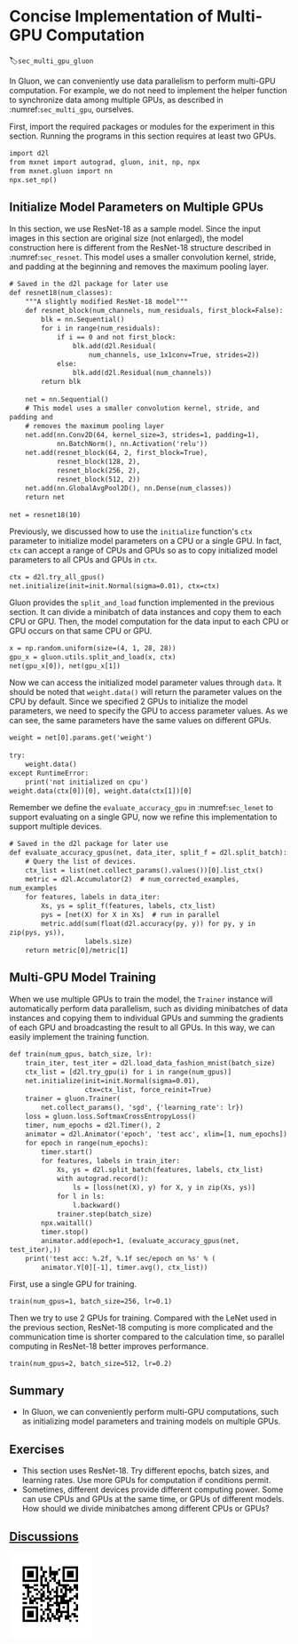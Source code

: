 # Concise Implementation of Multi-GPU Computation
:label:`sec_multi_gpu_gluon`

In Gluon, we can conveniently use data parallelism to perform multi-GPU
computation. For example, we do not need to implement the helper function to
synchronize data among multiple GPUs, as described in
:numref:`sec_multi_gpu`, ourselves.

First, import the required packages or modules for the experiment in this section. Running the programs in this section requires at least two GPUs.

```{.python .input  n=1}
import d2l
from mxnet import autograd, gluon, init, np, npx
from mxnet.gluon import nn
npx.set_np()
```

## Initialize Model Parameters on Multiple GPUs

In this section, we use ResNet-18 as a sample model. Since the input images in
this section are original size (not enlarged), the model construction here is
different from the ResNet-18 structure described in :numref:`sec_resnet`. This
model uses a smaller convolution kernel, stride, and padding at the beginning
and removes the maximum pooling layer.

```{.python .input  n=2}
# Saved in the d2l package for later use
def resnet18(num_classes):
    """A slightly modified ResNet-18 model"""
    def resnet_block(num_channels, num_residuals, first_block=False):
        blk = nn.Sequential()
        for i in range(num_residuals):
            if i == 0 and not first_block:
                blk.add(d2l.Residual(
                    num_channels, use_1x1conv=True, strides=2))
            else:
                blk.add(d2l.Residual(num_channels))
        return blk

    net = nn.Sequential()
    # This model uses a smaller convolution kernel, stride, and padding and
    # removes the maximum pooling layer
    net.add(nn.Conv2D(64, kernel_size=3, strides=1, padding=1),
            nn.BatchNorm(), nn.Activation('relu'))
    net.add(resnet_block(64, 2, first_block=True),
            resnet_block(128, 2),
            resnet_block(256, 2),
            resnet_block(512, 2))
    net.add(nn.GlobalAvgPool2D(), nn.Dense(num_classes))
    return net

net = resnet18(10)
```

Previously, we discussed how to use the `initialize` function's `ctx` parameter to initialize model parameters on a CPU or a single GPU. In fact, `ctx` can accept a range of CPUs and GPUs so as to copy initialized model parameters to all CPUs and GPUs in `ctx`.

```{.python .input  n=3}
ctx = d2l.try_all_gpus()
net.initialize(init=init.Normal(sigma=0.01), ctx=ctx)
```

Gluon provides the `split_and_load` function implemented in the previous section. It can divide a minibatch of data instances and copy them to each CPU or GPU. Then, the model computation for the data input to each CPU or GPU occurs on that same CPU or GPU.

```{.python .input  n=4}
x = np.random.uniform(size=(4, 1, 28, 28))
gpu_x = gluon.utils.split_and_load(x, ctx)
net(gpu_x[0]), net(gpu_x[1])
```

Now we can access the initialized model parameter values through `data`. It should be noted that `weight.data()` will return the parameter values on the CPU by default. Since we specified 2 GPUs to initialize the model parameters, we need to specify the GPU to access parameter values. As we can see, the same parameters have the same values on different GPUs.

```{.python .input  n=5}
weight = net[0].params.get('weight')

try:
    weight.data()
except RuntimeError:
    print('not initialized on cpu')
weight.data(ctx[0])[0], weight.data(ctx[1])[0]
```

Remember we define the `evaluate_accuracy_gpu` in :numref:`sec_lenet` to support evaluating on a single GPU, now we refine this implementation to support multiple devices.

```{.python .input  n=6}
# Saved in the d2l package for later use
def evaluate_accuracy_gpus(net, data_iter, split_f = d2l.split_batch):
    # Query the list of devices.
    ctx_list = list(net.collect_params().values())[0].list_ctx()
    metric = d2l.Accumulator(2)  # num_corrected_examples, num_examples
    for features, labels in data_iter:
        Xs, ys = split_f(features, labels, ctx_list)
        pys = [net(X) for X in Xs]  # run in parallel
        metric.add(sum(float(d2l.accuracy(py, y)) for py, y in zip(pys, ys)), 
                   labels.size)
    return metric[0]/metric[1]
```

## Multi-GPU Model Training

When we use multiple GPUs to train the model, the `Trainer` instance will automatically perform data parallelism, such as dividing minibatches of data instances and copying them to individual GPUs and summing the gradients of each GPU and broadcasting the result to all GPUs. In this way, we can easily implement the training function.

```{.python .input  n=7}
def train(num_gpus, batch_size, lr):
    train_iter, test_iter = d2l.load_data_fashion_mnist(batch_size)
    ctx_list = [d2l.try_gpu(i) for i in range(num_gpus)]
    net.initialize(init=init.Normal(sigma=0.01),
                   ctx=ctx_list, force_reinit=True)
    trainer = gluon.Trainer(
        net.collect_params(), 'sgd', {'learning_rate': lr})
    loss = gluon.loss.SoftmaxCrossEntropyLoss()
    timer, num_epochs = d2l.Timer(), 2
    animator = d2l.Animator('epoch', 'test acc', xlim=[1, num_epochs])
    for epoch in range(num_epochs):
        timer.start()
        for features, labels in train_iter:
            Xs, ys = d2l.split_batch(features, labels, ctx_list)
            with autograd.record():
                ls = [loss(net(X), y) for X, y in zip(Xs, ys)]
            for l in ls:
                l.backward()
            trainer.step(batch_size)
        npx.waitall()
        timer.stop()
        animator.add(epoch+1, (evaluate_accuracy_gpus(net, test_iter),))
    print('test acc: %.2f, %.1f sec/epoch on %s' % (
        animator.Y[0][-1], timer.avg(), ctx_list))
```

First, use a single GPU for training.

```{.python .input  n=8}
train(num_gpus=1, batch_size=256, lr=0.1)
```

Then we try to use 2 GPUs for training. Compared with the LeNet used in the previous section, ResNet-18 computing is more complicated and the communication time is shorter compared to the calculation time, so parallel computing in ResNet-18 better improves performance.

```{.python .input  n=9}
train(num_gpus=2, batch_size=512, lr=0.2)
```

## Summary

* In Gluon, we can conveniently perform multi-GPU computations, such as initializing model parameters and training models on multiple GPUs.

## Exercises

* This section uses ResNet-18. Try different epochs, batch sizes, and learning rates. Use more GPUs for computation if conditions permit.
* Sometimes, different devices provide different computing power. Some can use CPUs and GPUs at the same time, or GPUs of different models. How should we divide minibatches among different CPUs or GPUs?

## [Discussions](https://discuss.mxnet.io/t/2384)

![](../img/qr_multiple-gpus-gluon.svg)
